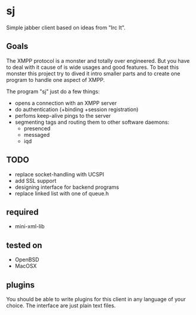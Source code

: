 # sj

Simple jabber client based on ideas from "Irc It".

## Goals

The XMPP protocol is a monster and totally over engineered.  But you have to
deal with it cause of is wide usages and good features.  To beat this monster
this project try to dived it intro smaller parts and to create one program
to handle one aspect of XMPP.

The program "sj" just do a few things:

  * opens a connection with an XMPP server
  * do authentication (+binding +session registration)
  * perfoms keep-alive pings to the server
  * segmenting tags and routing them to other software daemons:
    * presenced
    * messaged
    * iqd

## TODO

  * replace socket-handling with UCSPI
  * add SSL support
  * designing interface for backend programs
  * replace linked list with one of queue.h

## required

  * mini-xml-lib

## tested on

 * OpenBSD
 * MacOSX

## plugins

You should be able to write plugins for this client in any language of
your choice.  The interface are just plain text files.
